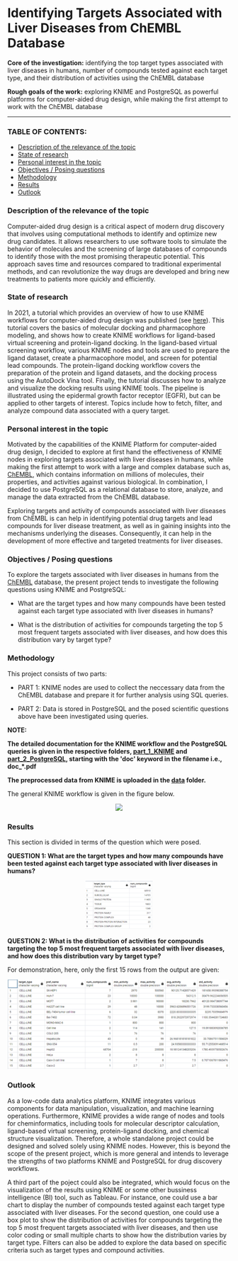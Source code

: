 # Identifying Targets Associated with Liver Diseases from ChEMBL Database

**Core of the investigation:** identifying the top target types associated with liver diseases in humans, number of compounds tested against each target type, and their distribution of activities using the ChEMBL database 

**Rough goals of the work:** exploring KNIME and PostgreSQL as powerful platforms for computer-aided drug design, while making the first attempt to work with the ChEMBL database 
<hr>

### TABLE OF CONTENTS:

* [Description of the relevance of the topic](https://github.com/arjeta-rushiti/data-science-portfolio/tree/main/targets_liver_chembl#description-of-the-relevance-of-the-topic)
* [State of research](https://github.com/arjeta-rushiti/data-science-portfolio/tree/main/targets_liver_chembl#state-of-research)
* [Personal interest in the topic](https://github.com/arjeta-rushiti/data-science-portfolio/tree/main/targets_liver_chembl#personal-interest-in-the-topic)
* [Objectives / Posing questions](https://github.com/arjeta-rushiti/data-science-portfolio/tree/main/targets_liver_chembl#objectives--posing-questions)
* [Methodology](https://github.com/arjeta-rushiti/data-science-portfolio/tree/main/targets_liver_chembl#methodology)
* [Results](https://github.com/arjeta-rushiti/data-science-portfolio/tree/main/targets_liver_chembl#results)
* [Outlook](https://github.com/arjeta-rushiti/data-science-portfolio/tree/main/targets_liver_chembl#outlook)


### Description of the relevance of the topic

Computer-aided drug design is a critical aspect of modern drug discovery that involves using computational methods to identify and optimize new drug candidates. It allows researchers to use software tools to simulate the behavior of molecules and the screening of large databases of compounds to identify those with the most promising therapeutic potential. This approach saves time and resources compared to traditional experimental methods, and can revolutionize the way drugs are developed and bring new treatments to patients more quickly and efficiently.

### State of research

In 2021, a tutorial which provides an overview of how to use KNIME workflows for computer-aided drug design was published (see [here](https://www.knime.com/blog/tutorials-for-computer-aided-drug-design-using-knime-workflows)).
This tutorial covers the basics of molecular docking and pharmacophore modeling, and shows how to create KNIME workflows for ligand-based virtual screening and protein-ligand docking. In the ligand-based virtual screening workflow, various KNIME nodes and tools are used to prepare the ligand dataset, create a pharmacophore model, and screen for potential lead compounds. The protein-ligand docking workflow covers the preparation of the protein and ligand datasets, and the docking process using the AutoDock Vina tool. Finally, the tutorial discusses how to analyze and visualize the docking results using KNIME tools.
The pipeline is illustrated using the epidermal growth factor receptor (EGFR), but can be applied to other targets of interest. Topics include how to fetch, filter, and analyze compound data associated with a query target. 

### Personal interest in the topic

Motivated by the capabilities of the KNIME Platform for computer-aided drug design, I decided to explore at first hand the effectiveness of KNIME nodes in exploring targets associated with liver diseases in humans, while making the first attempt to work with a large and complex database such as, [ChEMBL](https://www.ebi.ac.uk/chembl/), which contains information on millions of molecules, their properties, and activities against various biological.
In combination, I decided to use PostgreSQL as a relational database to store, analyze, and manage the data extracted from the ChEMBL database.

Exploring targets and activity of compounds associated with liver diseases from ChEMBL is can help in identifying potential drug targets and lead compounds for liver disease treatment, as well as in gaining insights into the mechanisms underlying the diseases. Consequently, it can help in the development of more effective and targeted treatments for liver diseases.

### Objectives / Posing questions
To explore the targets associated with liver diseases in humans from the [ChEMBL](https://www.ebi.ac.uk/chembl/) database, the present project tends to investigate the following questions using KNIME and PostgreSQL:

* What are the target types and how many compounds have been tested against each target type associated with liver diseases in humans? <p></p>

* What is the distribution of activities for compounds targeting the top 5 most frequent targets associated with liver diseases, and how does this distribution vary by target type? <br>


### Methodology
This project consists of two parts:
* PART 1: KNIME nodes are used to collect the neccessary data from the ChEMBL database and prepare it for further analysis using SQL queries.

* PART 2: Data is stored in PostgreSQL and the posed scientific questions above have been investigated using queries.

**NOTE:**

**The detailed documentation for the KNIME workflow and the PostgreSQL queries is given in the respective folders, [part_1_KNIME](https://github.com/arjeta-rushiti/data-science-portfolio/tree/main/targets_liver_chembl/part_1_KNIME) and [part_2_PostgreSQL](https://github.com/arjeta-rushiti/data-science-portfolio/tree/main/targets_liver_chembl/part_2_PostgreSQL), starting with the 'doc' keyword in the filename i.e., doc_*.pdf**

**The preprocessed data from KNIME is uploaded in the [data](https://github.com/arjeta-rushiti/data-science-portfolio/tree/main/targets_liver_chembl/data) folder.**

The general KNIME workflow is given in the figure below. 

<p align="center">
<img src="https://github.com/arjeta-rushiti/data-science-portfolio/blob/main/targets_liver_chembl/figures/KNIME_workflow.png">
</p>
 
### Results

This section is divided in terms of the question which were posed.

**QUESTION 1: What are the target types and how many compounds have been tested against each target type associated with liver diseases in humans?**

<p align="center">
<img src="https://github.com/arjeta-rushiti/data-science-portfolio/blob/main/targets_liver_chembl/figures/targets_cmpounds.png" width=30% height=30%>
</p>

**QUESTION 2: What is the distribution of activities for compounds targeting the top 5 most frequent targets associated with liver diseases, and how does this distribution vary by target type?**

For demonstration, here, only the first 15 rows from the output are given:

<p align="center">
<img src="https://github.com/arjeta-rushiti/data-science-portfolio/blob/main/targets_liver_chembl/figures/distribution_activities.png">
</p>

### Outlook 
As a low-code data analytics platform, KNIME integrates various components for data manipulation, visualization, and machine learning operations. 
Furthermore, KNIME provides a wide range of nodes and tools for cheminformatics, including tools for molecular descriptor calculation, ligand-based virtual screening, protein-ligand docking, and chemical structure visualization.
Therefore, a whole standalone project could be designed and solved solely using KNIME nodes. However, this is beyond the scope of the present project, which is more general and intends to leverage the strengths of two platforms KNIME and PostgreSQL for drug discovery workflows. 

A third part of the poject could also be integrated, which would focus on the visualization of the results using KNIME or some other bussiness intelligence (BI) tool, such as Tableau. 
For instance, one could use a bar chart to display the number of compounds tested against each target type associated with liver diseases. For the second question, one could use a box plot to show the distribution of activities for compounds targeting the top 5 most frequent targets associated with liver diseases, and then use color coding or small multiple charts to show how the distribution varies by target type. 
Filters can also be added to explore the data based on specific criteria such as target types and compound activities.

